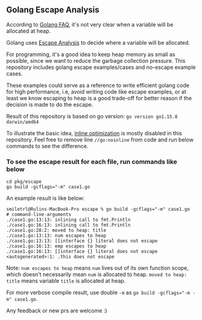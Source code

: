 ## Golang Escape Analysis

According to [Golang FAQ](https://golang.org/doc/faq#stack_or_heap), it's not very 
clear when a variable will be allocated at heap.

Golang uses [Escape Analysis](https://github.com/golang/go/wiki/CompilerOptimizations#escape-analysis) to decide where a variable will be allocated.

For programming, it's a good idea to keep heap memory as small as possible, since we want to reduce the garbage collection pressure. This repository includes golang escape examples/cases and no-escape example cases.

These examples could serve as a reference to write efficient golang code for high performance, i.e, avoid writing code like escape examples, or at least we know escaping to heap is a good trade-off for better reason if the decision is made to do the escape.

Result of this repository is based on go version: `go version go1.15.8 darwin/amd64`

To illustrate the basic idea, [inline optimization](https://github.com/golang/go/wiki/CompilerOptimizations#function-inlining) is mostly disabled in this repository. Feel free to remove line `//go:noinline` from code and run below commands to see the difference.

### To see the escape result for each file, run commands like below

```
cd pkg/escape
go build -gcflags="-m" case1.go
```

An example result is like below:

```
smiletrl@Rulins-MacBook-Pro escape % go build -gcflags="-m" case1.go
# command-line-arguments
./case1.go:13:13: inlining call to fmt.Println
./case1.go:16:13: inlining call to fmt.Println
./case1.go:28:2: moved to heap: title
./case1.go:13:13: num escapes to heap
./case1.go:13:13: []interface {} literal does not escape
./case1.go:16:13: emp escapes to heap
./case1.go:16:13: []interface {} literal does not escape
<autogenerated>:1: .this does not escape
```

Note: `num escapes to heap` means `num` lives out of its own function scope, which doesn't necessarily mean `num` is allocated to heap. `moved to heap: title` means variable `title` is allocated at heap.

For more verbose compile result, use double `-m` as `go build -gcflags="-m -m" case1.go`.

Any feedback or new prs are welcome :)
